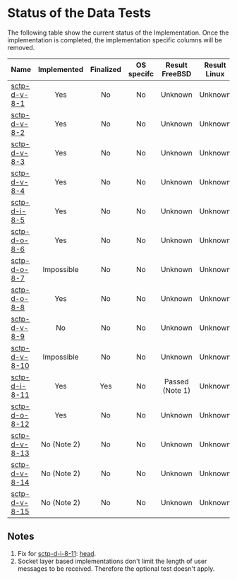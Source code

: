 # Status of the Data Tests

The following table show the current status of the Implementation. Once the implementation is completed, the implementation specific columns will be removed.

| Name                              | Implemented | Finalized | OS specifc | Result FreeBSD | Result Linux |
|:----------------------------------|:-----------:|:---------:|:----------:|:--------------:|:------------:|
|[sctp-d-v-8-1](sctp-d-v-8-1.pkt)   | Yes         | No        | No         | Unknown        | Unknown      |
|[sctp-d-v-8-2](sctp-d-v-8-2.pkt)   | Yes         | No        | No         | Unknown        | Unknown      |
|[sctp-d-v-8-3](sctp-d-v-8-3.pkt)   | Yes         | No        | No         | Unknown        | Unknown      |
|[sctp-d-v-8-4](sctp-d-v-8-4.pkt)   | Yes         | No        | No         | Unknown        | Unknown      |
|[sctp-d-i-8-5](sctp-d-i-8-5.pkt)   | Yes         | No        | No         | Unknown        | Unknown      |
|[sctp-d-o-8-6](sctp-d-o-8-6.pkt)   | Yes         | No        | No         | Unknown        | Unknown      |
|[sctp-d-o-8-7](sctp-d-o-8-7.pkt)   | Impossible  | No        | No         | Unknown        | Unknown      |
|[sctp-d-o-8-8](sctp-d-o-8-8.pkt)   | Yes         | No        | No         | Unknown        | Unknown      |
|[sctp-d-v-8-9](sctp-d-v-8-9.pkt)   | No          | No        | No         | Unknown        | Unknown      |
|[sctp-d-v-8-10](sctp-d-v-8-10.pkt) | Impossible  | No        | No         | Unknown        | Unknown      |
|[sctp-d-i-8-11](sctp-d-i-8-11.pkt) | Yes         | Yes       | No         | Passed (Note 1)| Unknown      |
|[sctp-d-o-8-12](sctp-d-o-8-12.pkt) | Yes         | No        | No         | Unknown        | Unknown      |
|[sctp-d-v-8-13](sctp-d-v-8-13.pkt) | No (Note 2) | No        | No         | Unknown        | Unknown      |
|[sctp-d-v-8-14](sctp-d-v-8-14.pkt) | No (Note 2) | No        | No         | Unknown        | Unknown      |
|[sctp-d-v-8-15](sctp-d-v-8-15.pkt) | No (Note 2) | No        | No         | Unknown        | Unknown      |

## Notes
1. Fix for [sctp-d-i-8-11](sctp-d-i-8-11.pkt): [head](https://svnweb.freebsd.org/changeset/base/286206).
2. Socket layer based implementations don't limit the length of user messages to be received. Therefore the optional test doesn't apply.
